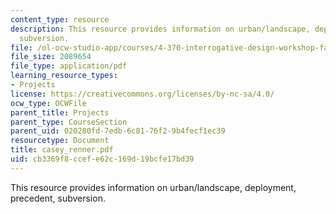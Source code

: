 ```yaml
---
content_type: resource
description: This resource provides information on urban/landscape, deployment, precedent,
  subversion.
file: /ol-ocw-studio-app/courses/4-370-interrogative-design-workshop-fall-2005/cb3369f8ccefe62c169d19bcfe17bd39_casey_renner.pdf
file_size: 2089654
file_type: application/pdf
learning_resource_types:
- Projects
license: https://creativecommons.org/licenses/by-nc-sa/4.0/
ocw_type: OCWFile
parent_title: Projects
parent_type: CourseSection
parent_uid: 020280fd-7edb-6c81-76f2-9b4fecf1ec39
resourcetype: Document
title: casey_renner.pdf
uid: cb3369f8-ccef-e62c-169d-19bcfe17bd39
---
```

This resource provides information on urban/landscape, deployment, precedent, subversion.